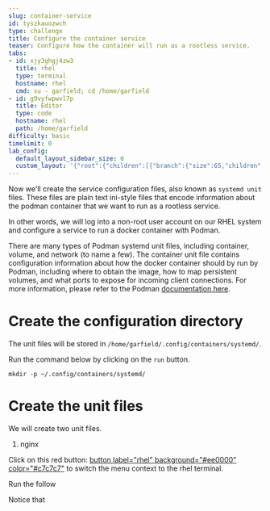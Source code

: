 ```yaml
---
slug: container-service
id: tyszkauozwch
type: challenge
title: Configure the container service
teaser: Configure how the container will run as a rootless service.
tabs:
- id: xjy3ghgj4zw3
  title: rhel
  type: terminal
  hostname: rhel
  cmd: su - garfield; cd /home/garfield
- id: g9vyfwpwvl7p
  title: Editor
  type: code
  hostname: rhel
  path: /home/garfield
difficulty: basic
timelimit: 0
lab_config:
  default_layout_sidebar_size: 0
  custom_layout: '{"root":{"children":[{"branch":{"size":65,"children":[{"leaf":{"tabs":["xjy3ghgj4zw3"],"activeTabId":"xjy3ghgj4zw3","size":48}},{"leaf":{"tabs":["g9vyfwpwvl7p"],"activeTabId":"g9vyfwpwvl7p","size":48}}]}},{"leaf":{"tabs":["assignment"],"activeTabId":"assignment","size":33}}],"orientation":"Horizontal"}}'
---
```

Now we'll create the service configuration files, also known as `systemd unit` files. These files are plain text ini-style files that encode information about the podman container that we want to run as a rootless service.

In other words, we will log into a non-root user account on our RHEL system and configure a service to run a docker container with Podman.

There are many types of Podman systemd unit files, including container, volume, and network (to name a few). The container unit file contains configuration information about how the docker container should by run by Podman, including where to obtain the image, how to map persistent volumes, and what ports to expose for incoming client connections. For more information, please refer to the Podman [documentation here](https://docs.podman.io/en/latest/markdown/podman-systemd.unit.5.html).

Create the configuration directory
===
The unit files will be stored in `/home/garfield/.config/containers/systemd/`.

Run the command below by clicking on the `run` button.

```bash,run
mkdir -p ~/.config/containers/systemd/
```

Create the unit files
===
We will create two unit files.
1) nginx

Click on this red button: [button label="rhel" background="#ee0000" color="#c7c7c7"](tab-0) to switch the menu context to the rhel terminal.

Run the follow

Notice that



